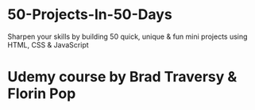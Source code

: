 # 50-Projects-In-50-Days
Sharpen your skills by building 50 quick, unique &amp; fun mini projects using HTML, CSS &amp; JavaScript

# Udemy course by Brad Traversy & Florin Pop
